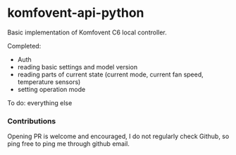 # komfovent-api-python

Basic implementation of Komfovent C6 local controller.  
  
Completed:
- Auth
- reading basic settings and model version
- reading parts of current state (current mode, current fan speed, temperature sensors)
- setting operation mode
  
To do: everything else  

### Contributions
Opening PR is welcome and encouraged, I do not regularly check Github, so ping free to ping me through github email.